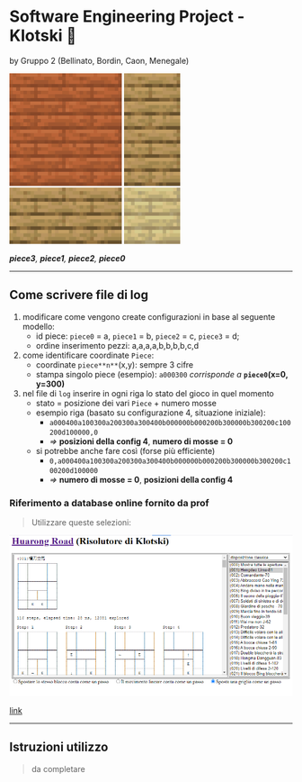 # Software Engineering Project - Klotski 🧩
by Gruppo 2 (Bellinato, Bordin, Caon, Menegale)

![piece3](src/main/resources/com/klotski/app/img/piece3.png) ![piece1](src/main/resources/com/klotski/app/img/piece1.png) ![piece2](src/main/resources/com/klotski/app/img/piece2.png) ![piece0](src/main/resources/com/klotski/app/img/piece0.png)

_**piece3**, **piece1**, **piece2**, **piece0**_ 

---
## Come scrivere file di log
1. modificare come vengono create configurazioni in base al seguente modello:
    - id piece: `piece0` = a, `piece1` = b, `piece2` = c, `piece3` = d;
    - ordine inserimento pezzi: a,a,a,a,b,b,b,b,c,d
2. come identificare coordinate `Piece`:
    - coordinate `piece**n**`(x,y): sempre 3 cifre
    - stampa singolo piece (esempio): `a000300` *corrisponde a* **`piece0`(x=0, y=300)**
3. nel file di `log` inserire in ogni riga lo stato del gioco in quel momento
    - stato = posizione dei vari `Piece` + numero mosse
    - esempio riga (basato su configurazione 4, situazione iniziale):
        - `a000400a100300a200300a300400b000000b000200b300000b300200c100200d100000,0`
        - *=>* **posizioni della config 4**, **numero di mosse = 0**
    - si potrebbe anche fare così (forse più efficiente)
        - `0,a000400a100300a200300a300400b000000b000200b300000b300200c100200d100000`
        - *=>* **numero di mosse = 0**, **posizioni della config 4**

### Riferimento a database online fornito da prof
> Utilizzare queste selezioni:

![riferimento](src/main/resources/com/klotski/app/img/original/rif.png)

[link](https://simonsays--tw-com.translate.goog/web/Klotski/game/klotskiDemo.html?_x_tr_sch=http&_x_tr_sl=auto&_x_tr_tl=it&_x_tr_hl=it&_x_tr_pto=wapp)

---
## Istruzioni utilizzo
> da completare
